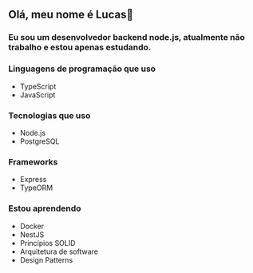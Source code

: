 ## Olá, meu nome é Lucas👋

### Eu sou um desenvolvedor backend node.js, atualmente não trabalho e estou apenas estudando.

### Linguagens de programação que uso

- TypeScript
- JavaScript

### Tecnologias que uso

- Node.js
- PostgreSQL

### Frameworks

- Express
- TypeORM

### Estou aprendendo

- Docker
- NestJS
- Princípios SOLID
- Arquitetura de software
- Design Patterns
